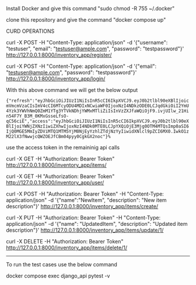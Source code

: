 Install Docker and give this command "sudo chmod -R 755 ~/.docker"

clone this repository and give the command "docker compose up"


CURD OPERATIONS

curl -X POST -H "Content-Type: application/json" -d '{"username": "testuser", "email": "testuser@ample.com", "password": "testpassword"}' http://127.0.0.1:8000/inventory_app/register/

curl -X POST -H "Content-Type: application/json" -d '{"email": "testuser@ample.com", "password": "testpassword"}' http://127.0.0.1:8000/inventory_app/login/


With this above command we will get the below output 

```{"refresh":"eyJhbGciOiJIUzI1NiIsInR5cCI6IkpXVCJ9.eyJ0b2tlbl90eXBlIjoicmVmcmVzaCIsImV4cCI6MTcyODU4MDIxNCwiaWF0IjoxNzI4NDkzODE0LCJqdGkiOiI2YmU4Yzk3YWVhNmQ0ZmM1YTg3YTVkNDhjYWMxMTliZiIsInVzZXJfaWQiOjF9.ivjUIlw_21Hin54F7Y_B3M_0KMxGsseLfsO-qC56ciE","access":"eyJhbGciOiJIUzI1NiIsInR5cCI6IkpXVCJ9.eyJ0b2tlbl90eXBlIjoiYWNjZXNzIiwiZXhwIjoxNzI4NDk0MTE0LCJpYXQiOjE3Mjg0OTM4MTQsImp0aSI6IjQ0MGE5MmIyZDViMTQ1MTM5YjM0NjEyYzhlZTdjNzYyIiwidXNlcl9pZCI6MX0.IwkO1zM22lX3fNwwjcQWZOEJfCBm04pyy0CgkGX2noc"}% ```       

use the access token in the remaininig api calls

curl -X GET -H "Authorization: Bearer Token" http://127.0.0.1:8000/inventory_app/items/

curl -X GET -H "Authorization: Bearer Token" http://127.0.0.1:8000/inventory_app/user/ 

curl -X POST -H "Authorization: Bearer Token" -H "Content-Type: application/json" -d '{"name":"NewItem", "description": "New item description"}' http://127.0.0.1:8000/inventory_app/items/create/

curl -X PUT -H "Authorization: Bearer Token" -H "Content-Type: application/json" -d '{"name": "UpdatedItem", "description": "Updated item description"}' http://127.0.0.1:8000/inventory_app/items/update/1/

curl -X DELETE -H "Authorization: Bearer Token" http://127.0.0.1:8000/inventory_app/items/delete/1/


--------------------
To run the test cases use the below command

docker compose exec django_api pytest -v